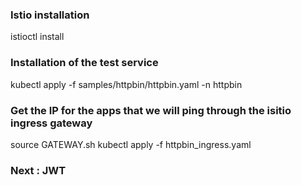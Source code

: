 
### Istio installation
istioctl install

### Installation of the test service
kubectl apply -f samples/httpbin/httpbin.yaml -n httpbin

### Get the IP for the apps that we will ping through the isitio ingress gateway
source GATEWAY.sh
kubectl apply -f httpbin_ingress.yaml

### Next : JWT
